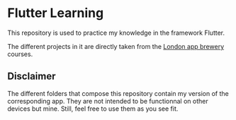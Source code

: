 # Flutter Learning
This repository is used to practice my knowledge in the framework Flutter.


The different projects in it are directly taken from the [London app brewery](https://github.com/londonappbrewery/Flutter-Course-Resources) courses.

## Disclaimer
The different folders that compose this repository contain my version of the corresponding app. They are not intended to be functionnal on other devices but mine. Still, feel free to use them as you see fit.
